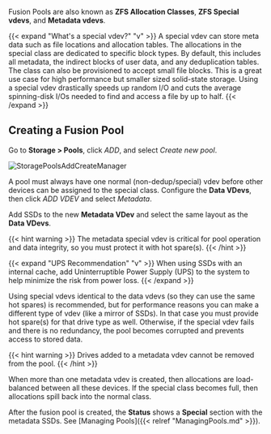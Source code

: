---
---

Fusion Pools are also known as **ZFS Allocation Classes**, **ZFS Special vdevs**, and **Metadata vdevs**.

{{< expand "What's a special vdev?" "v" >}}
A special vdev can store meta data such as file locations and allocation tables.
The allocations in the special class are dedicated to specific block types.
By default, this includes all metadata, the indirect blocks of user data, and any deduplication tables.
The class can also be provisioned to accept small file blocks.
This is a great use case for high performance but smaller sized solid-state storage.
Using a special vdev drastically speeds up random I/O and cuts the average spinning-disk I/Os needed to find and access a file by up to half.
{{< /expand >}}

## Creating a Fusion Pool

Go to **Storage > Pools**, click *ADD*, and select *Create new pool*.

![StoragePoolsAddCreateManager](/images/CORE/12.0/StoragePoolsAddCreateManager.png "TrueNAS Pool Manager")

A pool must always have one normal (non-dedup/special) vdev before other devices can be assigned to the special class.
Configure the **Data VDevs**, then click *ADD VDEV* and select *Metadata*.

Add SSDs to the new **Metadata VDev** and select the same layout as the **Data VDevs**.

{{< hint warning >}}
The metadata special vdev is critical for pool operation and data integrity, so you must protect it with hot spare(s).
{{< /hint >}}

{{< expand "UPS Recommendation" "v" >}}
When using SSDs with an internal cache, add Uninterruptible Power Supply (UPS) to the system to help minimize the risk from power loss.
{{< /expand >}}

Using special vdevs identical to the data vdevs (so they can use the same hot spares) is recommended, but for performance reasons you can make a different type of vdev (like a mirror of SSDs).
In that case you must provide hot spare(s) for that drive type as well. Otherwise, if the special vdev fails and there is no redundancy, the pool becomes corrupted and prevents access to stored data.

{{< hint warning >}}
Drives added to a metadata vdev cannot be removed from the pool.
{{< /hint >}}

When more than one metadata vdev is created, then allocations are load-balanced between all these devices.
If the special class becomes full, then allocations spill back into the normal class.

After the fusion pool is created, the **Status** shows a **Special** section with the metadata SSDs.
See [Managing Pools]({{< relref "ManagingPools.md" >}}).
